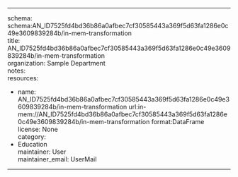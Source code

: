 


---  
schema: schema:AN_ID7525fd4bd36b86a0afbec7cf30585443a369f5d63fa1286e0c49e3609839284b/in-mem-transformation  
title: AN_ID7525fd4bd36b86a0afbec7cf30585443a369f5d63fa1286e0c49e3609839284b/in-mem-transformation  
organization: Sample Department  
notes:   
resources:  
- name: AN_ID7525fd4bd36b86a0afbec7cf30585443a369f5d63fa1286e0c49e3609839284b/in-mem-transformation 
 url:in-mem://AN_ID7525fd4bd36b86a0afbec7cf30585443a369f5d63fa1286e0c49e3609839284b/in-mem-transformation 
 format:DataFrame  
license: None  
category:
 - Education  
maintainer: User  
maintainer_email: UserMail  
---